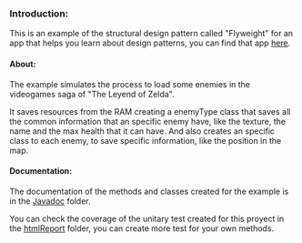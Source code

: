 ### Introduction:
This is an example of the structural design pattern called "Flyweight" for an app that helps you learn about design patterns, you can find that app [here](https://github.com/JoseMartinez117/AppPatrones "here").

#### About: 
The example simulates the process to load some enemies in the videogames saga of "The Leyend of Zelda".

It saves resources from the RAM creating a enemyType class that saves all the common information that an specific enemy have, like the texture, the name and the max health that it can have.  And also creates an specific class to each enemy, to save specific information, like the position in the map.

#### Documentation: 
The documentation of the methods and classes created for the example is in the [Javadoc](https://github.com/BloodSlayer-404/Flyweight/tree/master/JavaDoc "Javadoc") folder. 

You can check the coverage of the unitary test created for this proyect in the [htmlReport](https://github.com/BloodSlayer-404/Flyweight/tree/master/htmlReport "htmlReport") folder, you can create more test for your own methods.
